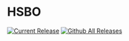 # HSBO

[![Current Release](https://img.shields.io/github/release/woopstar/hsbo/all.svg?style=plastic)](https://github.com/woopstar/hsbo/releases) [![Github All Releases](https://img.shields.io/github/downloads/woopstar/hsbo/total.svg?style=plastic)](https://github.com/woopstar/hsbo/releases)

